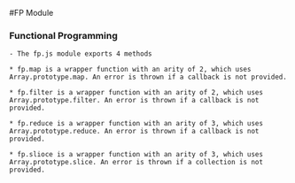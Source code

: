#FP Module

### Functional Programming 

    - The fp.js module exports 4 methods

    * fp.map is a wrapper function with an arity of 2, which uses Array.prototype.map. An error is thrown if a callback is not provided.
    
    * fp.filter is a wrapper function with an arity of 2, which uses Array.prototype.filter. An error is thrown if a callback is not provided.

    * fp.reduce is a wrapper function with an arity of 3, which uses Array.prototype.reduce. An error is thrown if a callback is not provided.

    * fp.slioce is a wrapper function with an arity of 3, which uses Array.prototype.slice. An error is thrown if a collection is not provided.